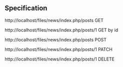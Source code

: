 ## Specification
http://localhost/files/news/index.php/posts	GET

http://localhost/files/news/index.php/posts/1	GET by id

http://localhost/files/news/index.php/posts	POST

http://localhost/files/news/index.php/posts/1	PATCH

http://localhost/files/news/index.php/posts/1	DELETE
